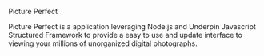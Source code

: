 Picture Perfect

Picture Perfect is a application leveraging Node.js and Underpin Javascript Structured Framework to provide a easy to use and update interface to viewing your millions of unorganized digital photographs. 
